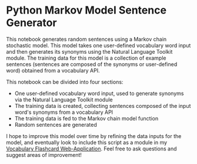 # Python Markov Model Sentence Generator 
This notebook generates random sentences using a Markov chain stochastic model. This model takes one user-defined vocabulary word input and then generates its synonyms using the Natural Language Toolkit module. The training data for this model is a collection of example sentences (sentences are composed of the synonyms or user-defined word) obtained from a vocabulary API.

This notebook can be divided into four sections:
- One user-defined vocabulary word input, used to generate synonyms via the Natural Language Toolkit module
- The training data is created, collecting sentences composed of the input word's synonyms from a vocabulary API 
- The training data is fed to the Markov chain model function
- Random sentences are generated

I hope to improve this model over time by refining the data inputs for the model, and eventually look to include this script as a module in my [Vocabulary Flashcard Web-Application](https://github.com/eli64s/Django-Flashcard-Web-App). Feel free to ask questions and suggest areas of improvement!
